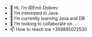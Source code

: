 - 👋 Hi, I’m @Emil-Dobrev
- 👀 I’m interested in Java
- 🌱 I’m currently learning Java and DB
- 💞️ I’m looking to collaborate on ...
- 📫 How to reach me +359885072530

<!---
Emil-Dobrev/Emil-Dobrev is a ✨ special ✨ repository because its `README.md` (this file) appears on your GitHub profile.
You can click the Preview link to take a look at your changes.
--->
